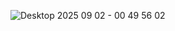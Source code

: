 ![Desktop 2025 09 02 - 00 49 56 02](https://github.com/user-attachments/assets/c5d4be5a-1f34-49b3-8c26-958b6b1d0988)

